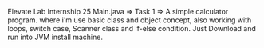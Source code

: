Elevate Lab Internship 25
Main.java => Task 1 => A simple calculator program. where i'm use basic class and object concept, also working with loops, switch case, Scanner class and if-else condition. 
Just Download and run into JVM install machine.
